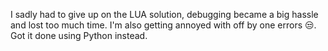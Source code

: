 I sadly had to give up on the LUA solution, debugging became a big hassle and lost too much time. I'm also getting annoyed with off by one errors 😒. Got it done using Python instead.